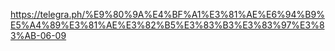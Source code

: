 https://telegra.ph/%E9%80%9A%E4%BF%A1%E3%81%AE%E6%94%B9%E5%A4%89%E3%81%AE%E3%82%B5%E3%83%B3%E3%83%97%E3%83%AB-06-09
